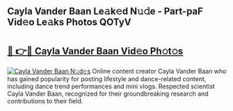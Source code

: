 ## Cayla Vander Baan Le𝚊k𝚎d N𝚞𝚍e - Part-paF Vid𝚎o Le𝚊ks Photos QOTyV

# <h2><a href="http://fbc8tb.evod.top/?m=Cayla+Vander+Baan">🔗 👉🔴 Cayla Vander Baan Vid𝚎o Ph𝚘t𝚘s</a></h2>

[![Cayla Vander Baan N𝚞d𝚎s](https://i.imgur.com/8V9OHl7.gif)](http://fbc8tb.evod.top/?m=Cayla+Vander+Baan)
Online content creator Cayla Vander Baan who has gained popularity for posting lifestyle and dance-related content, including dance trend performances and mini vlogs. Respected scientist Cayla Vander Baan, recognized for their groundbreaking research and contributions to their field. 
